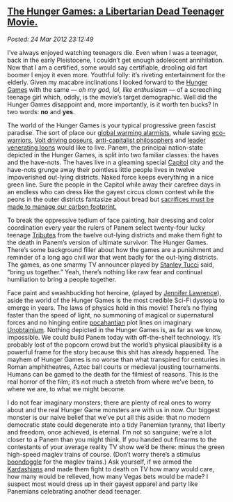  
[The Hunger Games: a Libertarian Dead Teenager Movie.](https://bakerjd99.wordpress.com/2012/03/24/the-hunger-games-a-libertarian-dead-teenager-movie/)
-----------------------------------------------------------------------------------------------------------------------------------------------------

*Posted: 24 Mar 2012 23:12:49*

I’ve always enjoyed watching teenagers die. Even when I was a teenager,
back in the early Pleistocene, I couldn’t get enough adolescent
annihilation. Now that I am a certified, some would say certifiable,
drooling old fart boomer I enjoy it even more. Youthful folly: it’s
riveting entertainment for the elderly. Given my macabre inclinations I
looked forward to the [Hunger
Games](https://www.thehungergamesmovie.com/) with the same — *oh my god,
lol, like enthusiasm* — of a screeching teenage girl which, oddly, is
the movie’s target demographic. Well did the Hunger Games disappoint
and, more importantly, is it worth ten bucks? In two words: **no** and
**yes**.

The world of the Hunger Games is your typical progressive green fascist
paradise. The sort of place our [global warming
alarmists](https://www.thenewamerican.com/usnews/politics/11094-ethical-meltdown-global-warming-alarmists-defend-peter-gleicks-theft-fraud),
whale saving
[eco-warriors](https://bardofely.hubpages.com/hub/Was-Charles-Manson-the-first-eco-warrior),
[Volt driving
poseurs](https://autos.aol.com/article/why-the-chevy-volt-is-attracting-wealthy-buyers/),
[anti-capitalist
philosophers](https://www.thefreemanonline.org/book-reviews/the-complete-idiots-guide-to-economics/)
and [leader venerating
loons](https://www.youtube.com/watch?v=KI-BCbKuJGA) would like to live.
Panem, the principal nation-state depicted in the Hunger Games, is split
into two familiar classes: the haves and the have-nots. The haves live
in a gleaming special
[Capitol](https://seattletimes.nwsource.com/html/microsoftpri0/2017796920\_touring\_the\_hunger\_games\_panems\_capitol\_city\_with.html)
city and the have-nots grunge away their pointless little people lives
in twelve impoverished out-lying districts. Naked force keeps everything
in a nice green line. Sure the people in the Capitol while away their
carefree days in an endless who can dress like the gayest circus clown
contest while the peons in the outer districts fantasize about bread but
[sacrifices must be made to manage our carbon
footprint.](https://thehumanfuture.cbc-network.org/2012/03/global-warming-hysteria-embracing-their-inner-transhumanist/)

To break the oppressive tedium of face painting, hair dressing and color
coordination every year the rulers of Panem select twenty-four lucky
teenage [Tributes](https://thehungergames.wikia.com/wiki/Tributes) from
the twelve out-lying districts and make them fight to the death in
Panem’s version of ultimate survivor: The Hunger Games. There’s some
background filler about how the games are a punishment and reminder of a
long ago civil war that went badly for the out-lying districts. The
games, as one smarmy TV announcer played by [Stanley
Tucci](https://www.imdb.com/name/nm0001804/) said, “bring us together.”
Yeah, there’s nothing like raw fear and continual humiliation to bring a
people together.

Face paint and swashbuckling hot heroine, (played by [Jennifer
Lawrence](https://www.imdb.com/name/nm2225369)), aside the world of the
Hunger Games is the most credible Sci-Fi dystopia to emerge in years.
The laws of physics hold in this movie! There’s no flying faster than
the speed of light, no summoning of magical or supernatural forces and
no hinging entire
[pocahantian](https://www.huffingtonpost.com/2010/01/04/avatar-pocahontas-in-spac\_n\_410538.html)
plot lines on imaginary
[Unobtainium](https://open.salon.com/blog/the\_new\_number\_two/2010/01/18/unobtainium\_is\_a\_joke\_and\_so\_is\_your\_movie).
Nothing depicted in the Hunger Games is, as far as we know, impossible.
We could build Panem today with off-the-shelf technology. It’s probably
lost of the popcorn crowd but the world’s physical plausibility is a
powerful frame for the story because this shit has already happened. The
mayhem of Hunger Games is no worse than what transpired for centuries in
Roman amphitheatres, Aztec ball courts or medieval jousting tournaments.
Humans can be gamed to the death for the filmiest of reasons. This is
the real horror of the film; it’s not much a stretch from where we’ve
been, to where we are, to what we might become.

I do not fear imaginary monsters; there are plenty of real ones to worry
about and the real Hunger Game monsters are with us in now. 
Our biggest monster is our naive belief that we’ve put all this
aside: that no modern democratic state could degenerate into a tidy
Panemian tyranny, that liberty and freedom, once achieved, is eternal.
I’m not so sanguine; we’re a lot closer to a Panem than you might think.
If you handed out firearms to the contestants of your average reality TV
show we’d be there: minus the green high-speed maglev trains of course.
(Don’t worry there’s a stimulus
[boondoggle](https://highspeedboondoggle.com/) for the maglev trains.)
Ask yourself, if we armed the
[Kardashians](https://www.eonline.com/on/shows/kardashians/index.html)
and made them fight to death on TV how many would care, how many would
be relieved, how many Vegas bets would be made? I suspect most would
dress up in their gayest apparel and party like Panemians celebrating
another dead teenager.
